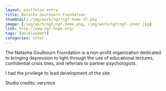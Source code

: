 ```yaml
---
layout: portfolio_entry
title: Natasha Goulbourn Foundation
thumbnail: /img/work/ngf/ngf-home-th.png
image: [/img/work/ngf/ngf-home.png, /img/work/ngf/ngf-inner.jpg]
link: http://www.ngf-hope.org/
tags: [development]
categories: other
---
```


The Natasha Goulbourn Foundation is a non-profit organization dedicated to bringing depression to light through the use of educational lectures, confidential crisis lines, and referrals to partner psychologists.

I had the privilege to lead development of the site.

Studio credits: verynice